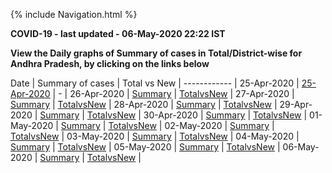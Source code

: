 {% include Navigation.html %}


**COVID-19 - last updated - 06-May-2020 22:22 IST**

**View the Daily graphs of Summary of cases in Total/District-wise for Andhra Pradesh, by clicking on the links below**

Date | Summary of cases | Total vs New  |
------------ |
25-Apr-2020 | <a href="https://deepuhub.github.io/COVID-19/pages/20200425" target="_blank">25-Apr-2020<a/> | - |
26-Apr-2020 | <a href="https://deepuhub.github.io/COVID-19/pages/20200426-Summary" target="_blank">Summary<a/> | <a href="https://deepuhub.github.io/COVID-19/pages/20200426-TotalvsNew" target="_blank">TotalvsNew<a/> |
27-Apr-2020 | <a href="https://deepuhub.github.io/COVID-19/pages/20200427-Summary" target="_blank">Summary<a/> | <a href="https://deepuhub.github.io/COVID-19/pages/20200427-TotalvsNew" target="_blank">TotalvsNew<a/> |
28-Apr-2020 | <a href="https://deepuhub.github.io/COVID-19/pages/20200428-Summary" target="_blank">Summary<a/> | <a href="https://deepuhub.github.io/COVID-19/pages/20200428-TotalvsNew" target="_blank">TotalvsNew<a/> |
29-Apr-2020 | <a href="https://deepuhub.github.io/COVID-19/pages/20200429-Summary" target="_blank">Summary<a/> | <a href="https://deepuhub.github.io/COVID-19/pages/20200429-TotalvsNew" target="_blank">TotalvsNew<a/> |
30-Apr-2020 | <a href="https://deepuhub.github.io/COVID-19/pages/20200430-Summary" target="_blank">Summary<a/> | <a href="https://deepuhub.github.io/COVID-19/pages/20200430-TotalvsNew" target="_blank">TotalvsNew<a/> |
01-May-2020 | <a href="https://deepuhub.github.io/COVID-19/pages/20200501-Summary" target="_blank">Summary<a/> | <a href="https://deepuhub.github.io/COVID-19/pages/20200501-TotalvsNew" target="_blank">TotalvsNew<a/> |
02-May-2020 | <a href="https://deepuhub.github.io/COVID-19/pages/20200502-Summary" target="_blank">Summary<a/> | <a href="https://deepuhub.github.io/COVID-19/pages/20200502-TotalvsNew" target="_blank">TotalvsNew<a/> |
03-May-2020 | <a href="https://deepuhub.github.io/COVID-19/pages/20200503-Summary" target="_blank">Summary<a/> | <a href="https://deepuhub.github.io/COVID-19/pages/20200503-TotalvsNew" target="_blank">TotalvsNew<a/> |
04-May-2020 | <a href="https://deepuhub.github.io/COVID-19/pages/20200504-Summary" target="_blank">Summary<a/> | <a href="https://deepuhub.github.io/COVID-19/pages/20200504-TotalvsNew" target="_blank">TotalvsNew<a/> |
05-May-2020 | <a href="https://deepuhub.github.io/COVID-19/pages/20200505-Summary" target="_blank">Summary<a/> | <a href="https://deepuhub.github.io/COVID-19/pages/20200505-TotalvsNew" target="_blank">TotalvsNew<a/> |
06-May-2020 | <a href="https://deepuhub.github.io/COVID-19/pages/20200506-Summary" target="_blank">Summary<a/> | <a href="https://deepuhub.github.io/COVID-19/pages/20200506-TotalvsNew" target="_blank">TotalvsNew<a/> |